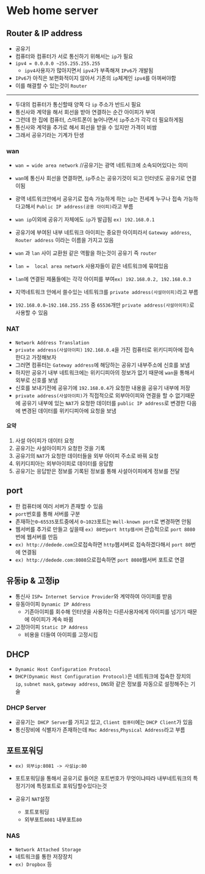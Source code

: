 # Web home server
## Router & IP address 
- 공유기
- 컴퓨터와 컴퓨터가 서로 통신하기 위해서는 ```ip```가 필요
- ```ipv4 = 0.0.0.0 ~255.255.255.255``` 
  - ```ipv4```사용자가 많아지면서 ```ipv4```가 부족해져 ```IPv6```가 개발됨
- ```IPv6```가 아직은 보편화적이지 않아서 기존의 ```ip```체계인 ```ipv4```를 아껴써야함
- 이를 해결할 수 있는것이 ```Router```
-------------------------------------------------------------------------------
- 두대의 컴퓨터가 통신할때 양쪽 다 ``ip`` 주소가 반드시 필요
- 통신사와 계약을 해서 회선을 받아 연결하는 순간 아이피가 부여
- 그런데 한 집에 컴퓨터, 스마트폰이 늘어나면서 ```ip```주소가 각각 더 필요하게됨
- 통신사와 계약을 추가로 해서 회선을 받을 수 있지만 가격이 비쌈
- 그래서 공유기라는 기계가 탄생 
### wan
- ```wan = wide area network``` //공유기는 광역 네트워크에 소속되어있다는 의미
- ```wan```에 통신사 회선을 연결하면, ```ip```주소는 공유기것이 되고 인터넷도 공유기로 연결이됨
- 광역 네트워크안에서 공유기로 접속 가능하게 하는 ```ip```는 전세계 누구나 접속 가능하다고해서 ```Public IP address(공용 아이피)```라고 부름
- ```wan ip```이외에 공유기 자체에도 ```ip```가 발급됨 ```ex) 192.168.0.1```
- 공유기에 부여된 내부 네트워크 아이피는 중요한 아이피라서 ```Gateway address```, ```Router address``` 이라는 이름을 가지고 있음
- ```wan``` 과 ```lan``` 사이 교환원 같은 역활을 하는것이 공유기 즉 ```router```

- ```lan =  local area network``` 사용자들이 같은 네트워크에 묶여있음
- ```lan```에 연결된 제품들에는 각각 아이피를 부여```ex) 192.168.0.2, 192.168.0.3```
- 지역네트워크 안에서 쓸수있는 네트워크를 ```private address(사설아이피)```라고 부름
- ```192.168.0.0~192.168.255.255``` 중 ```65536```개만 ```private address(사설아이피)```로 사용할 수 있음
### NAT
- ```Network Address Translation```
- ```private address(사설아이피)``` ```192.168.0.4```을 가진 컴퓨터로 위키디피아에 접속한다고 가정해보자
- 그러면 컴퓨터는 ```Gateway address```에 해당하는 공유기 내부주소에 신호를 보냄
- 하지만 공유기 내부 네트워크에는 위키디피아의 정보가 없기 때문에 ```wan```을 통해서 외부로 신호를 보냄
- 신호를 보내기전에 공유기에 ```192.168.0.4```가 요청한 내용을 공유기 내부에 저장
- ```private address(사설아이피)```가 직접적으로 외부아이피와 연결을 할 수 없기때문에 공유기 내부에 있는 ```NAT```가 요청한 데이터를 
```public IP address```로 변경한 다음에 변경된 데이터를 위키디피아에 요청을 보냄
#### 요약
1. 사설 아이피가 데이터 요청 
2. 공유기는 사설아이피가 요청한 것을 기록
3. 공유기의 ```NAT```가 요청한 데이터들을 외부 아이피 주소로 바꿔 요청
4. 위키디피아는 외부아이피로 데이터를 응답함
5. 공유기는 응답받은 정보를 기록된 정보를 통해 사설아이피에게 정보를 전달
## port
- 한 컴퓨터에 여러 서버가 존재할 수 있음
- ```port```번호를 통해 서버를 구분
- 존재하는```0~65535```포트중에서 ```0~1023```포트는 ```Well-known port```로 변경하면 안됨
- 웹서버를 추가로 만들고 싶을때 ```ex) 80번port http웹서버```  관습적으로  ```port 8080```번에 웹서버를 만듬
- ```ex) http://dedede.com```으로접속하면 ```http```웹서버로 접속하겠다해서 ```port 80```번에 연결됨
- ```ex) http://dedede.com:8080```으로접속하면 ```port 8080```웹서버 포트로 연결
## 유동ip & 고정ip
- 통신사 ```ISP= Internet Service Provider```와 계약하여 아이피를 받음
- 유동아이피 ```Dynamic IP Address``` 
  - 기존아이피를 회수해 인터넷을 사용하는 다른사용자에게 아이피를 넘기기 때문에 아이피가 계속 바뀜
- 고정아이피 ```Static IP Address``` 
  - 비용을 더들여 아이피를 고정시킴
## DHCP
- ```Dynamic Host Configuration Protocol```
- ```DHCP(Dynamic Host Configuration Protocol)```은 네트워크에 접속한 장치의 
```ip```, ```subnet mask```, ```gateway address```, ```DNS```와 같은 정보를 자동으로 설정해주는 기술

### DHCP Server
- 공유기는``` DHCP Server```를 가지고 있고, ```Client 컴퓨터```에는 ```DHCP Client```가 있음
- 통신장비에 식별자가 존재하는데 ```Mac Address```,```Physical Address```라고 부름
## 포트포워딩
- ```ex) 외부ip:8081 -> 사설ip:80```
- 포트포워딩을 통해서 공유기로 들어온 포트번호가 무엇이냐따라 내부네트워크의 특정기기에
특정포트로 포워딩할수있다는것

- 공유기 ```NAT```설정
  - 포트포워딩
  - 외부포트```8081``` 내부포트```80```
### NAS
- ```Network Attached Storage```
- 네트워크를 통한 저장장치
- ```ex) Dropbox``` 등


